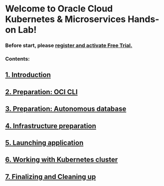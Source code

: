 Welcome to Oracle Cloud Kubernetes & Microservices Hands-on Lab!
=============================

### Before start, please [register and activate Free Trial.](doc/eng/ft.md)



### Contents:

## [1. Introduction](p1.md)

## [2. Preparation: OCI CLI](p2.md)

## [3. Preparation: Autonomous database](p3.md)

## [4. Infrastructure preparation](p4.md)

## [5. Launching application](p5.md)

## [6. Working with Kubernetes cluster](p6.md)

## [7. Finalizing and Cleaning up](p7.md)